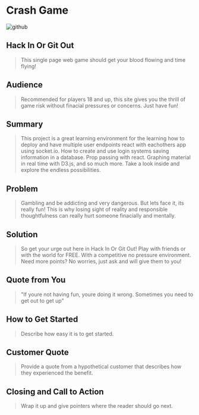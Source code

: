 # Crash Game

![github](https://user-images.githubusercontent.com/86014812/147951957-2fc991ae-7f38-4b54-9caf-40994767e793.gif)

## Hack In Or Git Out ##
 > This single page web game should get your blood flowing and time flying!

## Audience ##
  > Recommended for players 18 and up, this site gives you the thrill of game risk without finacial pressures or concerns. Just have fun!

## Summary ##
 > This project is a great learning environment for the learning how to deploy and have multiple user endpoints react with eachothers app using socket.io. How to create and use login systems saving information in a database. Prop passing with react. Graphing material in real time with D3.js, and so much more. Take a look inside and explore the endless possibilities.

##  Problem ##
 > Gambling and be addicting and very dangerous. But lets face it, its really fun! This is why losing sight of reality and responsible thoughtfulness can really hurt someone finacially and mentally.

## Solution ##
 > So get your urge out here in Hack In Or Git Out! Play with friends or with the world for FREE. With a competitive no pressure environment. Need more points? No worries, just ask and will give them to you!

## Quote from You ##
 > "If youre not having fun, youre doing it wrong. Sometimes you need to get out to get up"

## How to Get Started ##
 > Describe how easy it is to get started.

## Customer Quote ##
 > Provide a quote from a hypothetical customer that describes how they experienced the benefit.

## Closing and Call to Action ##
 > Wrap it up and give pointers where the reader should go next.

